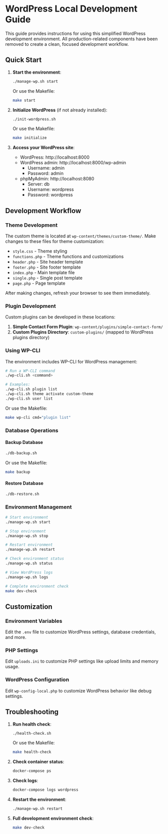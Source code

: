 # WordPress Local Development Guide

This guide provides instructions for using this simplified WordPress development environment. All production-related components have been removed to create a clean, focused development workflow.

## Quick Start

1. **Start the environment**:
   ```bash
   ./manage-wp.sh start
   ```
   Or use the Makefile:
   ```bash
   make start
   ```

2. **Initialize WordPress** (if not already installed):
   ```bash
   ./init-wordpress.sh
   ```
   Or use the Makefile:
   ```bash
   make initialize
   ```

3. **Access your WordPress site**:
   - WordPress: http://localhost:8000
   - WordPress admin: http://localhost:8000/wp-admin
     - Username: admin
     - Password: admin
   - phpMyAdmin: http://localhost:8080
     - Server: db
     - Username: wordpress
     - Password: wordpress

## Development Workflow

### Theme Development

The custom theme is located at `wp-content/themes/custom-theme/`. Make changes to these files for theme customization:

- `style.css` - Theme styling
- `functions.php` - Theme functions and customizations
- `header.php` - Site header template
- `footer.php` - Site footer template
- `index.php` - Main template file
- `single.php` - Single post template
- `page.php` - Page template

After making changes, refresh your browser to see them immediately.

### Plugin Development

Custom plugins can be developed in these locations:

1. **Simple Contact Form Plugin**: `wp-content/plugins/simple-contact-form/`
2. **Custom Plugins Directory**: `custom-plugins/` (mapped to WordPress plugins directory)

### Using WP-CLI

The environment includes WP-CLI for WordPress management:

```bash
# Run a WP-CLI command
./wp-cli.sh <command>

# Examples:
./wp-cli.sh plugin list
./wp-cli.sh theme activate custom-theme
./wp-cli.sh user list
```

Or use the Makefile:
```bash
make wp-cli cmd="plugin list"
```

### Database Operations

#### Backup Database
```bash
./db-backup.sh
```
Or use the Makefile:
```bash
make backup
```

#### Restore Database
```bash
./db-restore.sh
```

### Environment Management

```bash
# Start environment
./manage-wp.sh start

# Stop environment
./manage-wp.sh stop

# Restart environment
./manage-wp.sh restart

# Check environment status
./manage-wp.sh status

# View WordPress logs
./manage-wp.sh logs

# Complete environment check
make dev-check
```

## Customization

### Environment Variables
Edit the `.env` file to customize WordPress settings, database credentials, and more.

### PHP Settings
Edit `uploads.ini` to customize PHP settings like upload limits and memory usage.

### WordPress Configuration
Edit `wp-config-local.php` to customize WordPress behavior like debug settings.

## Troubleshooting

1. **Run health check**:
   ```bash
   ./health-check.sh
   ```
   Or use the Makefile:
   ```bash
   make health-check
   ```

2. **Check container status**:
   ```bash
   docker-compose ps
   ```

3. **Check logs**:
   ```bash
   docker-compose logs wordpress
   ```

4. **Restart the environment**:
   ```bash
   ./manage-wp.sh restart
   ```

5. **Full development environment check**:
   ```bash
   make dev-check
   ```
